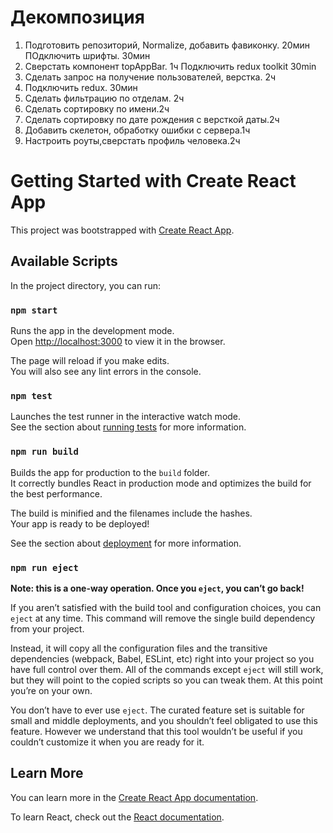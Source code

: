# Декомпозиция

1. Подготовить репозиторий, Normalize, добавить фавиконку. 20мин
   ПОдключить шрифты. 30мин
2. Сверстать компонент topAppBar. 1ч
   Подключить redux toolkit 30min
3. Сделать запрос на получение пользователей, верстка. 2ч
4. Подключить redux. 30мин
5. Сделать фильтрацию по отделам. 2ч
6. Сделать сортировку по имени.2ч
7. Сделать сортировку по дате рождения с версткой даты.2ч
8. Добавить скелетон, обработку ошибки с сервера.1ч
9. Настроить роуты,сверстать профиль человека.2ч

# Getting Started with Create React App

This project was bootstrapped with [Create React App](https://github.com/facebook/create-react-app).

## Available Scripts

In the project directory, you can run:

### `npm start`

Runs the app in the development mode.\
Open [http://localhost:3000](http://localhost:3000) to view it in the browser.

The page will reload if you make edits.\
You will also see any lint errors in the console.

### `npm test`

Launches the test runner in the interactive watch mode.\
See the section about [running tests](https://facebook.github.io/create-react-app/docs/running-tests) for more information.

### `npm run build`

Builds the app for production to the `build` folder.\
It correctly bundles React in production mode and optimizes the build for the best performance.

The build is minified and the filenames include the hashes.\
Your app is ready to be deployed!

See the section about [deployment](https://facebook.github.io/create-react-app/docs/deployment) for more information.

### `npm run eject`

**Note: this is a one-way operation. Once you `eject`, you can’t go back!**

If you aren’t satisfied with the build tool and configuration choices, you can `eject` at any time. This command will remove the single build dependency from your project.

Instead, it will copy all the configuration files and the transitive dependencies (webpack, Babel, ESLint, etc) right into your project so you have full control over them. All of the commands except `eject` will still work, but they will point to the copied scripts so you can tweak them. At this point you’re on your own.

You don’t have to ever use `eject`. The curated feature set is suitable for small and middle deployments, and you shouldn’t feel obligated to use this feature. However we understand that this tool wouldn’t be useful if you couldn’t customize it when you are ready for it.

## Learn More

You can learn more in the [Create React App documentation](https://facebook.github.io/create-react-app/docs/getting-started).

To learn React, check out the [React documentation](https://reactjs.org/).
